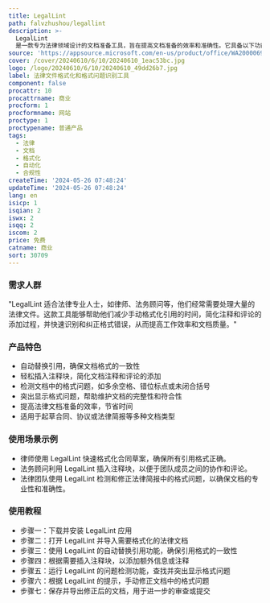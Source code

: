 ```yaml
---
title: LegalLint
path: falvzhushou/legallint
description: >-
  LegalLint
  是一款专为法律领域设计的文档准备工具，旨在提高文档准备的效率和准确性。它具备以下功能：自动替换引用、插入注释块、检测和突出显示文档中的各种格式问题，如多余的空格、错位的标点或未闭合的括号。这些功能帮助法律专业人士高效地创建无误的文档，节省宝贵的时间并确保文档格式的精确性。
source: 'https://appsource.microsoft.com/en-us/product/office/WA200006962'
cover: /cover/20240610/6/10/20240610_1eac53bc.jpg
logo: /logo/20240610/6/10/20240610_49dd26b7.jpg
label: 法律文件格式化和格式问题识别工具
component: false
procattr: 10
procattrname: 商业
procform: 1
procformname: 网站
proctype: 1
proctypename: 普通产品
tags:
  - 法律
  - 文档
  - 格式化
  - 自动化
  - 合规性
createTime: '2024-05-26 07:48:24'
updateTime: '2024-05-26 07:48:24'
lang: en
isicp: 1
isqian: 2
iswx: 2
isqq: 2
iscom: 2
price: 免费
catname: 商业
sort: 30709
---
```




### 需求人群
"LegalLint 适合法律专业人士，如律师、法务顾问等，他们经常需要处理大量的法律文件。这款工具能够帮助他们减少手动格式化引用的时间，简化注释和评论的添加过程，并快速识别和纠正格式错误，从而提高工作效率和文档质量。"

### 产品特色
* 自动替换引用，确保文档格式的一致性
* 轻松插入注释块，简化文档注释和评论的添加
* 检测文档中的格式问题，如多余空格、错位标点或未闭合括号
* 突出显示格式问题，帮助维护文档的完整性和符合性
* 提高法律文档准备的效率，节省时间
* 适用于起草合同、协议或法律简报等多种文档类型

### 使用场景示例
* 律师使用 LegalLint 快速格式化合同草案，确保所有引用格式正确。
* 法务顾问利用 LegalLint 插入注释块，以便于团队成员之间的协作和评论。
* 法律团队使用 LegalLint 检测和修正法律简报中的格式问题，以确保文档的专业性和准确性。

### 使用教程
* 步骤一：下载并安装 LegalLint 应用
* 步骤二：打开 LegalLint 并导入需要格式化的法律文档
* 步骤三：使用 LegalLint 的自动替换引用功能，确保引用格式的一致性
* 步骤四：根据需要插入注释块，以添加额外信息或注释
* 步骤五：运行 LegalLint 的问题检测功能，查找并突出显示格式问题
* 步骤六：根据 LegalLint 的提示，手动修正文档中的格式问题
* 步骤七：保存并导出修正后的文档，用于进一步的审查或提交

  

